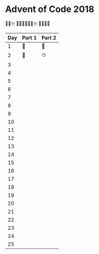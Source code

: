 # Advent of Code 2018

🎄🎁☃️ 🍪🦌🎅🔔🎄🎁☃️ 🍪🦌🎅🔔

Day | Part 1 | Part 2
----|--------|-------
1   |   🎅   |   🎄
2   |   🔔   |   ☃️
3   |        |            
4   |        |     
5   |        |     
6   |        |     
7   |        |     
8   |        |     
9   |        |     
10  |        | 
11  |        |     
12  |        |     
13  |        |            
14  |        | 
15  |        |     
16  |        | 
17  |        | 
18  |        | 
19  |        | 
20  |        | 
21  |        | 
22  |        | 
23  |        | 
24  |        | 
25  |        | 

